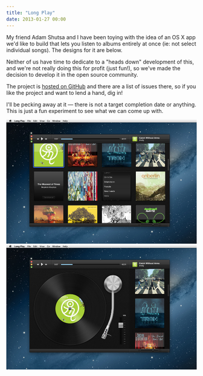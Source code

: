 ```yaml
---
title: "Long Play"
date: 2013-01-27 00:00
---
```


My friend Adam Shutsa and I have been toying with the idea of an OS X app we'd like to build that lets you listen to albums entirely at once (ie: not select individual songs). The designs for it are below.

Neither of us have time to dedicate to a "heads down" development of this, and we're not really doing this for profit (just fun!), so we've made the decision to develop it in the open source community.

The project is [hosted on GitHub](https://github.com/AshFurrow/LongPlay) and there are a list of issues there, so if you like the project and want to lend a hand, dig in!

I'll be pecking away at it — there is not a target completion date or anything. This is just a fun experiment to see what we can come up with.

 ![](/img/import/blog/long-play/9B5EF8D316AA4C248BDE7E4BCD3E593A.jpg) ![](/img/import/blog/long-play/5BD6FA3874BC436D985E52DF428B2E66.jpg)<!-- more -->
